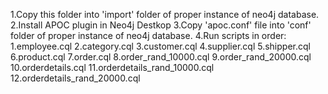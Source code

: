 1.Copy this folder into 'import' folder of proper instance of neo4j database.
2.Install APOC plugin in Neo4j Destkop
3.Copy 'apoc.conf' file into 'conf' folder of proper instance of neo4j database.
4.Run scripts in order:
    1.employee.cql
    2.category.cql
    3.customer.cql
    4.supplier.cql
    5.shipper.cql
    6.product.cql
    7.order.cql
    8.order_rand_10000.cql
    9.order_rand_20000.cql
    10.orderdetails.cql
    11.orderdetails_rand_10000.cql
    12.orderdetails_rand_20000.cql

